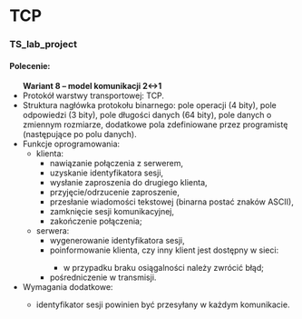 # TCP
### TS_lab_project

#### Polecenie:
<ul>
<strong>Wariant 8 – model komunikacji 2↔1</strong>
<li>Protokół warstwy transportowej: TCP.</li>
<li>Struktura nagłówka protokołu binarnego: pole operacji (4 bity), pole odpowiedzi (3 bity), pole
długości danych (64 bity), pole danych o zmiennym rozmiarze, dodatkowe pola zdefiniowane przez
programistę (następujące po polu danych).</li>
<li>Funkcje oprogramowania:
<ul>
<li>klienta:
<ul>
<li>nawiązanie połączenia z serwerem,</li>
<li>uzyskanie identyfikatora sesji,</li>
<li>wysłanie zaproszenia do drugiego klienta,</li>
<li>przyjęcie/odrzucenie zaproszenie,</li>
<li>przesłanie wiadomości tekstowej (binarna postać znaków ASCII),</li>
<li>zamknięcie sesji komunikacyjnej,</li>
<li>zakończenie połączenia;</li>
</ul></li>
<li>serwera:
<ul>
<li>wygenerowanie identyfikatora sesji,</li>
<li>poinformowanie klienta, czy inny klient jest dostępny w sieci:</li>
<ul>
<li>w przypadku braku osiągalności należy zwrócić błąd;</li>
</ul>
<li>pośredniczenie w transmisji.</li>
</ul></ul>
<li>Wymagania dodatkowe:</li>
<ul>
<li>identyfikator sesji powinien być przesyłany w każdym komunikacie.</li>
</ul></ul>

